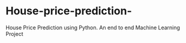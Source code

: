 # House-price-prediction-
House Price Prediction using Python. An end to end Machine Learning Project
